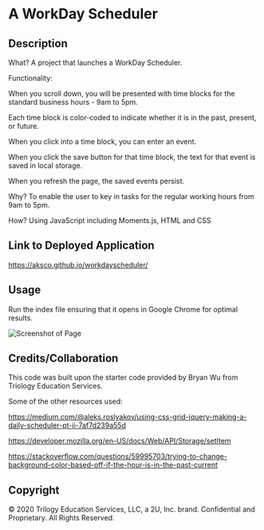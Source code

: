 # A WorkDay Scheduler

## Description 
What? 
A project that launches a WorkDay Scheduler. 

Functionality:

When you scroll down, you will be presented with time blocks for the standard business hours - 9am to 5pm.

Each time block is color-coded to indicate whether it is in the past, present, or future.

When you click into a time block, you can enter an event.

When you click the save button for that time block, the text for that event is saved in local storage. 

When you refresh the page, the saved events persist.

Why? 
To enable the user to key in tasks for the regular working hours 
from 9am to 5pm. 

How? Using JavaScript including Moments.js, HTML and CSS

## Link to Deployed Application

https://aksco.github.io/workdayscheduler/

## Usage

Run the index file ensuring that it opens in Google Chrome for optimal results.

![Screenshot of Page](assets/img/.Screenshot1)

## Credits/Collaboration

This code was built upon the starter code provided by Bryan Wu from Triology Education Services.

Some of the other resources used:

https://medium.com/@aleks.roslyakov/using-css-grid-jquery-making-a-daily-scheduler-pt-ii-7af7d239a55d

https://developer.mozilla.org/en-US/docs/Web/API/Storage/setItem

https://stackoverflow.com/questions/59995703/trying-to-change-background-color-based-off-if-the-hour-is-in-the-past-current

## Copyright

© 2020 Trilogy Education Services, LLC, a 2U, Inc. brand. Confidential and Proprietary. All Rights Reserved.
